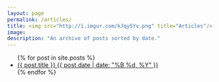 ```yaml
---
layout: page
permalink: /articles/
title: <img src="http://i.imgur.com/kJqy5Yv.png" title="Articles"/>
image:
description: "An archive of posts sorted by date."
---
```


<ul class="post-list">
{% for post in site.posts %} 
  <li>
  	<article>
  		<a href="{{ site.url }}{{ post.url }}">
  			{{ post.title }} 
  			<span class="entry-date">
  				<time datetime="{{ post.date | date_to_xmlschema }}">
  					{{ post.date | date: "%B %d, %Y" }}
  				</time>
  			</span>
  		</a>
  	</article>
  </li>
{% endfor %}
</ul>
